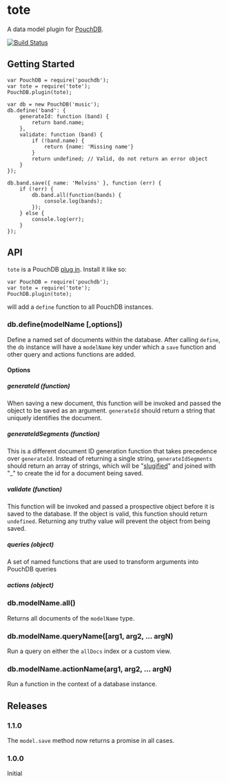 # tote

A data model plugin for [PouchDB](http://pouchdb.com/).

[![Build Status](https://travis-ci.org/jwalgran/tote.png)](https://travis-ci.org/jwalgran/tote)

## Getting Started

```
var PouchDB = require('pouchdb');
var tote = require('tote');
PouchDB.plugin(tote);

var db = new PouchDB('music');
db.define('band': {
    generateId: function (band) {
        return band.name;
    },
    validate: function (band) {
        if (!band.name) {
            return {name: 'Missing name'}
        }
        return undefined; // Valid, do not return an error object
    }
});

db.band.save({ name: 'Melvins' }, function (err) {
    if (!err) {
        db.band.all(function(bands) {
            console.log(bands);
        });
    } else {
        console.log(err);
    }
});
```

## API

``tote`` is a PouchDB [plug in](http://pouchdb.com/api.html#plugins). Install it like so:

```
var PouchDB = require('pouchdb');
var tote = require('tote');
PouchDB.plugin(tote);
```

will add a ``define`` function to all PouchDB instances.

### db.define(modelName \[,options])

Define a named set of documents within the database. After calling
``define``, the ``db`` instance will have a ``modelName`` key under
which a ``save`` function and other query and actions functions are
added.

#### Options

##### generateId (function)

When saving a new document, this function will be invoked and passed
the object to be saved as an argument. ``generateId`` should return a
string that uniquely identifies the document.

##### generateIdSegments (function)

This is a different document ID generation function that takes
precedence over ``generateId``. Instead of returning a single string,
``generateIdSegments`` should return an array of strings, which will
be "[slugified](https://www.npmjs.org/package/slug)" and joined with "_" to create the id for a document
being saved.

##### validate (function)

This function will be invoked and passed a prospective object before
it is saved to the database. If the object is valid, this function
should return ``undefined``. Returning any truthy value will prevent
the object from being saved.

##### queries (object)

A set of named functions that are used to transform arguments into
PouchDB queries

##### actions (object)

### db.modelName.all()

Returns all documents of the ``modelName`` type.

### db.modelName.queryName([arg1, arg2, ... argN)

Run a query on either the ``allDocs`` index or a custom view.

### db.modelName.actionName(arg1, arg2, ... argN)

Run a function in the context of a database instance.

## Releases

### 1.1.0

The ``model.save`` method now returns a promise in all cases.

### 1.0.0

Initial

